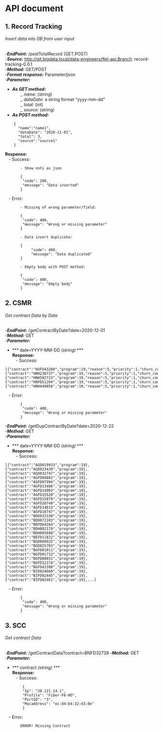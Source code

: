# API document

## 1. Record Tracking
###### Insert data into DB from user input
-***EndPoint:*** /postTotalRecord (GET,POST)  
-***Source:*** http://git.bigdata.local/data-engineers/ftel-api.Branch: record-tracking-0.0.1  
-***Method:*** GET/POST  
-***Format response:*** Parameter/json  
-***Parameter:***  
- ***As GET method:***  
&nbsp;&nbsp;&nbsp;&nbsp;&nbsp;&nbsp;&nbsp;*_ name:* (string)  
&nbsp;&nbsp;&nbsp;&nbsp;&nbsp;&nbsp;&nbsp;*_ dataDate:* a string format “yyyy-mm-dd”  
&nbsp;&nbsp;&nbsp;&nbsp;&nbsp;&nbsp;&nbsp;*_ total:* (int)  
&nbsp;&nbsp;&nbsp;&nbsp;&nbsp;&nbsp;&nbsp;*_ source:* (string)  
- ***As POST method:***  
```
 	{ 
	  "name":"name1", 
	  "dataDate": "2020-11-01", 
	  "total": 3, 
	  "source":"source1" 
	} 	
```
**Response:**  
&nbsp;&nbsp;&nbsp;- Success:  
```
	   - Show noti as json

	   {  
	  	"code": 200,  
		"message": "Data inserted"  
	   }  
```

&nbsp;&nbsp;&nbsp;- Error:  
```
	   - Missing of wrong parameter/field:  

	   {  
	  	"code": 400,  
		"message": "Wrong or missing parameter"    
	   }  

	   - Data insert duplicate:   

	   {  
	        "code": 400,   
	        "message": "Data duplicated"  
	   }  

	   - Empty body with POST method:  

	   {  
		"code": 400,   
		"message": "Empty body"   
	   }  
```
## 2. CSMR
###### Get contract Data by Date
-***EndPoint:*** /getContractByDate?date=2020-12-01  
-***Method:*** GET  
-***Parameter:***  
- *** date=YYYY-MM-DD _(string)_ ***  
**Response:**  
&nbsp;&nbsp;&nbsp;- Success:  
```
[{"contract":"HUFD43280","program":19,"reason":5,"priority":1,"churn_combo_group":1,"churn_net_group":1,"box_group":1,"conn_group":1},{"contract":"HNH238737","program":19,"reason":5,"priority":1,"churn_combo_group":1,"churn_net_group":1,"box_group":1,"conn_group":1},{"contract":"HNH502723","program":19,"reason":5,"priority":1,"churn_combo_group":1,"churn_net_group":1,"box_group":1,"conn_group":1},{"contract":"HNFD51204","program":19,"reason":5,"priority":1,"churn_combo_group":1,"churn_net_group":1,"box_group":1,"conn_group":1},{"contract":"HNH449056","program":19,"reason":5,"priority":1,"churn_combo_group":1,"churn_net_group":1,"box_group":1,"conn_group":1},…] 
```

&nbsp;&nbsp;&nbsp;- Error:  
```
	   {  
	  	"code": 400,  
		"message": "Wrong or missing parameter"    
	   }  
```
-***EndPoint:*** /getDupContractByDate?date=2020-12-22  
-***Method:*** GET  
-***Parameter:***  
- *** date=YYYY-MM-DD _(string)_ ***  
**Response:**  
&nbsp;&nbsp;&nbsp;- Success:  
```
[{"contract":"AGD019933","program":19},{"contract":"AGD023439","program":19},{"contract":"AGD032747","program":19},{"contract":"AGFD04881","program":19},{"contract":"AGFD07994","program":19},{"contract":"AGFD13486","program":19},{"contract":"AGFD14903","program":19},{"contract":"AGFD15520","program":19},{"contract":"AGFD15879","program":19},{"contract":"AGFD20749","program":19},{"contract":"AGFD14815","program":19},{"contract":"AGFD18747","program":19},{"contract":"BDD033330","program":19},{"contract":"BDD072103","program":19},{"contract":"BDFD64164","program":19},{"contract":"BDH002179","program":19},{"contract":"BDH003688","program":19},{"contract":"BEFD11822","program":19},{"contract":"BGD008925","program":19},{"contract":"BGD025703","program":19},{"contract":"BGFD01011","program":19},{"contract":"BGFD01732","program":19},{"contract":"BGFD08851","program":19},{"contract":"BGFD12274","program":19},{"contract":"BGFD43398","program":19},{"contract":"BID024660","program":19},{"contract":"BIFD02445","program":19},{"contract":"BIFD02461","program":19},...] 
```

&nbsp;&nbsp;&nbsp;- Error:  
```
	   {  
	  	"code": 400,  
		"message": "Wrong or missing parameter"    
	   }  
```
## 3. SCC
###### Get contract Data
-***EndPoint:*** /getContractData?contract=BNFD32739
-***Method:*** GET  
-***Parameter:***  
- *** contract _(string)_ ***  
**Response:**  
&nbsp;&nbsp;&nbsp;- Success:  
```
	    {
	  	"Ip": "20.121.14.1",
	  	"Profile": "Fiber-F6-HD",
	  	"PortID": "3",
	  	"Macaddress": "ec:84:b4:32:d3:8e"
	    }	
```

&nbsp;&nbsp;&nbsp;- Error:  
```
	   ERROR! Missing Contract 
```


